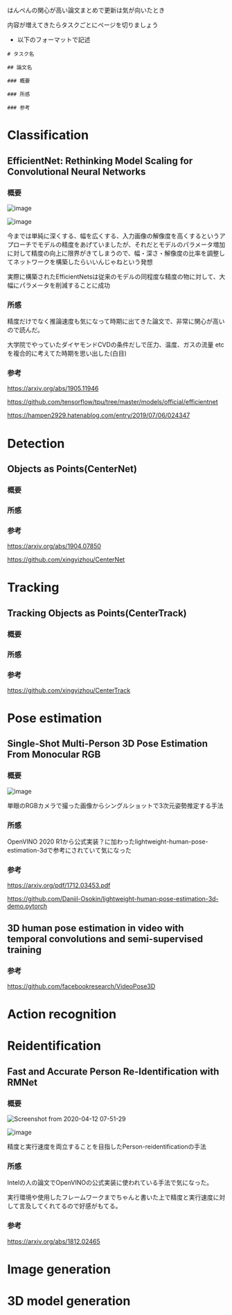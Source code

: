 はんぺんの関心が高い論文まとめで更新は気が向いたとき

内容が増えてきたらタスクごとにページを切りましょう

- 以下のフォーマットで記述

```
# タスク名

## 論文名

### 概要

### 所感

### 参考
```

# Classification

## EfficientNet: Rethinking Model Scaling for Convolutional Neural Networks

### 概要

![image](https://user-images.githubusercontent.com/34574033/79056248-58311280-7c8f-11ea-94d9-9db145006b6f.png)

![image](https://user-images.githubusercontent.com/34574033/79056252-5d8e5d00-7c8f-11ea-975c-91fa9d13c064.png)


今までは単純に深くする、幅を広くする、入力画像の解像度を高くするというアプローチでモデルの精度をあげていましたが、それだとモデルのパラメータ増加に対して精度の向上に限界がきてしまうので、幅・深さ・解像度の比率を調整してネットワークを構築したらいいんじゃねという発想

実際に構築されたEfficientNetsは従来のモデルの同程度な精度の物に対して、大幅にパラメータを削減することに成功

### 所感

精度だけでなく推論速度も気になって時期に出てきた論文で、非常に関心が高いので読んだ。

大学院でやっていたダイヤモンドCVDの条件だしで圧力、温度、ガスの流量 etc を複合的に考えてた時期を思い出した(白目)

### 参考

https://arxiv.org/abs/1905.11946

https://github.com/tensorflow/tpu/tree/master/models/official/efficientnet

https://hampen2929.hatenablog.com/entry/2019/07/06/024347


# Detection

## Objects as Points(CenterNet)

### 概要



### 所感



### 参考




https://arxiv.org/abs/1904.07850

https://github.com/xingyizhou/CenterNet

# Tracking

## Tracking Objects as Points(CenterTrack)

### 概要

### 所感

### 参考

https://github.com/xingyizhou/CenterTrack

# Pose estimation

## Single-Shot Multi-Person 3D Pose Estimation From Monocular RGB

### 概要

![image](https://user-images.githubusercontent.com/34574033/79056389-08534b00-7c91-11ea-9c09-6cada8b12b07.png)

単眼のRGBカメラで撮った画像からシングルショットで3次元姿勢推定する手法

### 所感

OpenVINO 2020 R1から公式実装？に加わったlightweight-human-pose-estimation-3dで参考にされていて気になった

### 参考

https://arxiv.org/pdf/1712.03453.pdf

https://github.com/Daniil-Osokin/lightweight-human-pose-estimation-3d-demo.pytorch

## 3D human pose estimation in video with temporal convolutions and semi-supervised training

### 参考

https://github.com/facebookresearch/VideoPose3D

# Action recognition

# Reidentification

## Fast and Accurate Person Re-Identification with RMNet

### 概要

![Screenshot from 2020-04-12 07-51-29](https://user-images.githubusercontent.com/34574033/79056548-8fed8980-7c92-11ea-827c-9c57c2aaee30.png)

![image](https://user-images.githubusercontent.com/34574033/79056560-b7445680-7c92-11ea-9a5a-f31407bbe9bb.png)

精度と実行速度を両立することを目指したPerson-reidentificationの手法

### 所感

Intelの人の論文でOpenVINOの公式実装に使われている手法で気になった。

実行環境や使用したフレームワークまでちゃんと書いた上で精度と実行速度に対して言及してくれてるので好感がもてる。

### 参考

https://arxiv.org/abs/1812.02465

# Image generation

# 3D model generation


